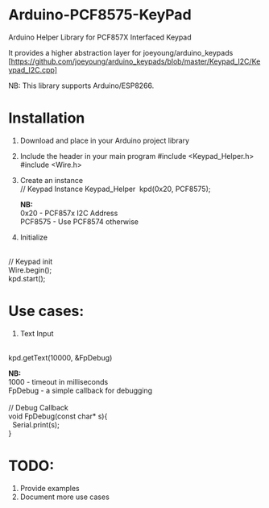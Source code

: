 # Arduino-PCF8575-KeyPad
Arduino Helper Library for PCF857X Interfaced Keypad

It provides a higher abstraction layer for joeyoung/arduino_keypads
[https://github.com/joeyoung/arduino_keypads/blob/master/Keypad_I2C/Keypad_I2C.cpp]

NB: This library supports Arduino/ESP8266.

# Installation
1. Download and place in your Arduino project library

2. Include the header in your main program
    #include <Keypad_Helper.h>
    #include <Wire.h>

3. Create an instance
		<br/>
    // Keypad Instance
    Keypad_Helper &nbsp;kpd(0x20, PCF8575);
    
    <strong>NB:</strong>
		<br/>
    0x20 - PCF857x I2C Address
		<br/>
    PCF8575 - Use PCF8574 otherwise

4. Initialize
  <br/>
    // Keypad init
  <br/>
  Wire.begin();
  <br/>
  kpd.start();
    
    
# Use cases:
1. Text Input
  <br/>
  kpd.getText(10000, &FpDebug)
  <br/>
  
  <strong>NB:</strong>
  <br/>
  1000 - timeout in milliseconds
  <br/>
  FpDebug - a simple callback for debugging
		<br/><br/>
    // Debug Callback
		<br/>
    void FpDebug(const char* s){
		<br/>
    	&nbsp; Serial.print(s);
			<br/>
    }

# TODO:
1. Provide examples
2. Document more use cases
